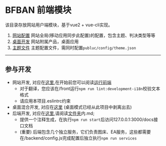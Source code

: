 # BFBAN 前端模块

该目录存放网站用户端模块，基于vue2 + vue-cli实现。

1. [网站配置](./public/conf) 网站全局(移动应用同步此配置)的配置，包含主题、判决类型等等
2. [桌面开发](./desktop) 网站附属产品，桌面应用
3. [主题文件](./public/theme) 主题配置文件，需同时配置`publuc/config/theme.json`

----

## 参与开发

* 网站开发, 对应在[这里](/front),在开始前您可以阅读[运行前端](docs/run_front.md)
  * 对于翻译，您应该在/front运行`npm run lint:development-i18n`校验文本格式
  * 请应用本项目.eslintrc约束
* 桌面混合开发, 对应在[这里](https://github.com/BFBAN/bfban-desktop) (桌面模式已经从此项目中剥离出去)
* 后端开发, 对应在[这里](/backend),请阅读[文件夹](/backend/docs/)内.md;
  * 提供一个注释生成，在执行`npm run start`后访问127.0.0.1:3000/docs接口文档
  * (重要) 后端包含几个独立服务，它们负责图床、EA服务，这些都需要在/backend/config.js完成配置后独立执行`npm run services`
